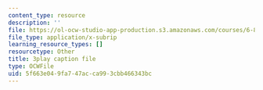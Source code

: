 ```yaml
---
content_type: resource
description: ''
file: https://ol-ocw-studio-app-production.s3.amazonaws.com/courses/6-890-algorithmic-lower-bounds-fun-with-hardness-proofs-fall-2014/5f663e049fa747acca993cbb466343bc_x-Ik9YAFAPo.srt
file_type: application/x-subrip
learning_resource_types: []
resourcetype: Other
title: 3play caption file
type: OCWFile
uid: 5f663e04-9fa7-47ac-ca99-3cbb466343bc
---
```

